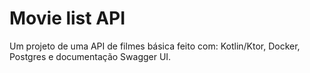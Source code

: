 # Movie list API

Um projeto de uma API de filmes básica feito com: Kotlin/Ktor, Docker, Postgres e documentação Swagger UI.
